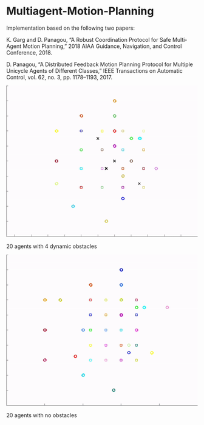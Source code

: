 # Multiagent-Motion-Planning

Implementation based on the following two papers:

K. Garg and D. Panagou, “A Robust Coordination Protocol for Safe Multi-Agent Motion Planning,” 2018 AIAA Guidance, Navigation, and Control Conference, 2018.

D. Panagou, “A Distributed Feedback Motion Planning Protocol for Multiple Unicycle Agents of Different Classes,” IEEE Transactions on Automatic Control, vol. 62, no. 3, pp. 1178–1193, 2017.


![](/animations/20_movingObs.gif)

20 agents with 4 dynamic obstacles

![](/animations/20_noObs.gif)

20 agents with no obstacles

